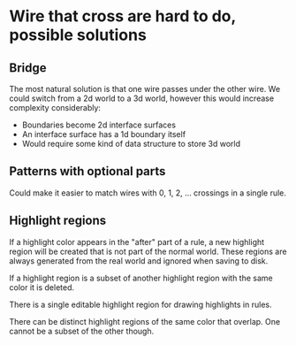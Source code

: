 # Wire that cross are hard to do, possible solutions

## Bridge
The most natural solution is that one wire passes under the other wire. We could
switch from a 2d world to a 3d world, however this would increase complexity
considerably:
- Boundaries become 2d interface surfaces
- An interface surface has a 1d boundary itself
- Would require some kind of data structure to store 3d world

## Patterns with optional parts
Could make it easier to match wires with 0, 1, 2, ... crossings in a single
rule.

## Highlight regions
If a highlight color appears in the "after" part of a rule, a new highlight
region will be created that is not part of the normal world. These regions are
always generated from the real world and ignored when saving to disk.

If a highlight region is a subset of another highlight region with the same
color it is deleted.

There is a single editable highlight region for drawing highlights in rules.

There can be distinct highlight regions of the same color that overlap. One
cannot be a subset of the other though.